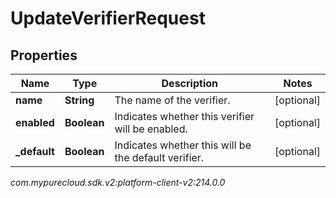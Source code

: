 # UpdateVerifierRequest


## Properties

| Name | Type | Description | Notes |
| ------------ | ------------- | ------------- | ------------- |
| **name** | **String** | The name of the verifier. |  [optional] |
| **enabled** | **Boolean** | Indicates whether this verifier will be enabled. |  [optional] |
| **_default** | **Boolean** | Indicates whether this will be the default verifier. |  [optional] |




_com.mypurecloud.sdk.v2:platform-client-v2:214.0.0_
